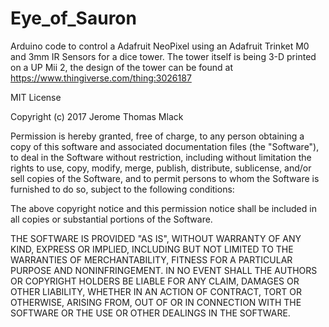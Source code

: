 # Eye_of_Sauron
Arduino code to control a Adafruit NeoPixel using an Adafruit Trinket M0 and 3mm IR Sensors for a dice tower. The tower itself is being 3-D printed on a UP Mii 2, the design of the tower can be found at https://www.thingiverse.com/thing:3026187

MIT License

Copyright (c) 2017 Jerome Thomas Mlack

Permission is hereby granted, free of charge, to any person obtaining a copy of this software and associated documentation files (the "Software"), to deal in the Software without restriction, including without limitation the rights to use, copy, modify, merge, publish, distribute, sublicense, and/or sell copies of the Software, and to permit persons to whom the Software is furnished to do so, subject to the following conditions:

The above copyright notice and this permission notice shall be included in all copies or substantial portions of the Software.

THE SOFTWARE IS PROVIDED "AS IS", WITHOUT WARRANTY OF ANY KIND, EXPRESS OR IMPLIED, INCLUDING BUT NOT LIMITED TO THE WARRANTIES OF MERCHANTABILITY, FITNESS FOR A PARTICULAR PURPOSE AND NONINFRINGEMENT. IN NO EVENT SHALL THE AUTHORS OR COPYRIGHT HOLDERS BE LIABLE FOR ANY CLAIM, DAMAGES OR OTHER LIABILITY, WHETHER IN AN ACTION OF CONTRACT, TORT OR OTHERWISE, ARISING FROM, OUT OF OR IN CONNECTION WITH THE SOFTWARE OR THE USE OR OTHER DEALINGS IN THE SOFTWARE.

